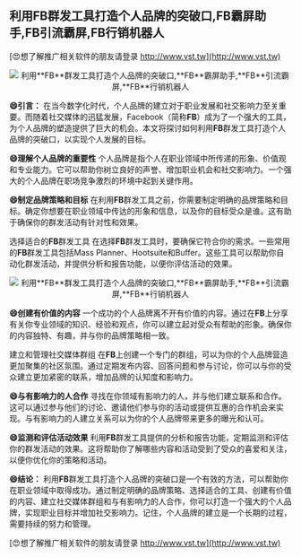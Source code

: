 ## **利用**FB**群发工具打造个人品牌的突破口,**FB**霸屏助手,**FB**引流霸屏,**FB**行销机器人**

[😍想了解推广相关软件的朋友请登录 http://www.vst.tw](http://www.vst.tw)

 <center><img src="https://vst.tw/MP4/tuiguang/png/0.png" alt="利用**FB**群发工具打造个人品牌的突破口,**FB**霸屏助手,**FB**引流霸屏,**FB**行销机器人"></center>

**😄引言：**
在当今数字化时代，个人品牌的建立对于职业发展和社交影响力至关重要。而随着社交媒体的迅猛发展，Facebook（简称**FB**）成为了一个强大的工具，为个人品牌的塑造提供了巨大的机会。本文将探讨如何利用**FB**群发工具打造个人品牌的突破口，以实现个人发展的目标。

**😄理解个人品牌的重要性**
个人品牌是指个人在职业领域中所传递的形象、价值观和专业能力。它可以帮助你树立良好的声誉、增加职业机会和社交影响力。一个强大的个人品牌在职场竞争激烈的环境中起到关键作用。

**😄制定品牌策略和目标**
在利用**FB**群发工具之前，你需要制定明确的品牌策略和目标。确定你想要在职业领域中传达的形象和信息，以及你的目标受众是谁。这有助于确保你的群发活动有针对性和效果。

选择适合的**FB**群发工具
在选择**FB**群发工具时，要确保它符合你的需求。一些常用的**FB**群发工具包括Mass Planner、Hootsuite和Buffer。这些工具可以帮助你自动化群发活动，并提供分析和报告功能，以便你评估活动的效果。

 <center><img src="https://vst.tw/MP4/tuiguang/png/3.png" alt="利用**FB**群发工具打造个人品牌的突破口,**FB**霸屏助手,**FB**引流霸屏,**FB**行销机器人"></center>

**😄创建有价值的内容**
一个成功的个人品牌离不开有价值的内容。通过在**FB**上分享有关你专业领域的知识、经验和观点，你可以建立起对受众有帮助的形象。确保你的内容独特、有趣，并与你的品牌策略相一致。

建立和管理社交媒体群组
在**FB**上创建一个专门的群组，可以为你的个人品牌营造更加聚集的社区氛围。通过定期发布内容、回答问题和参与讨论，你可以与你的受众建立更加紧密的联系，增加品牌的认知度和影响力。

**😄与有影响力的人合作**
寻找在你领域有影响力的人，并与他们建立联系和合作。这可以通过参与他们的讨论、邀请他们参与你的活动或提供互惠的合作机会来实现。与有影响力的人建立关系可以为你的个人品牌带来更多的曝光和认可。

**😄监测和评估活动效果**
利用**FB**群发工具提供的分析和报告功能，定期监测和评估你的群发活动的效果。这将帮助你了解哪些内容和活动受到了受众的喜爱和关注，以便你优化你的策略和活动。

**😄结论：**
利用**FB**群发工具打造个人品牌的突破口是一个有效的方法，可以帮助你在职业领域中取得成功。通过制定明确的品牌策略、选择适合的工具、创建有价值的内容、建立社交媒体群组和与有影响力的人合作，你可以打造一个强大的个人品牌，实现职业目标并增加社交影响力。记住，个人品牌的建立是一个长期的过程，需要持续的努力和管理。

[😍想了解推广相关软件的朋友请登录 http://www.vst.tw](http://www.vst.tw)



